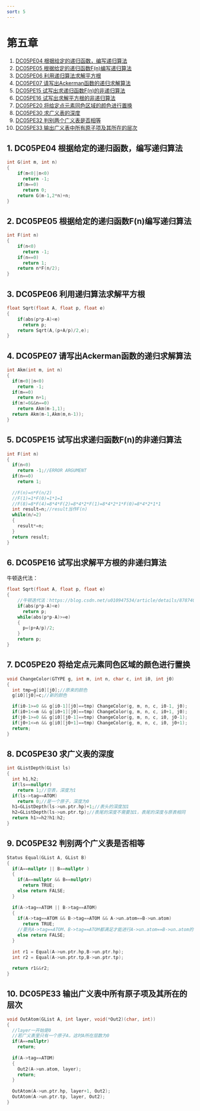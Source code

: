 ```yaml
---
sort: 5
---
```

# 第五章
1. [DC05PE04 根据给定的递归函数，编写递归算法](#DC05PE04)
2. [DC05PE05 根据给定的递归函数F(n)编写递归算法](#DC05PE05Fn)
3. [DC05PE06 利用递归算法求解平方根](#DC05PE06)
4. [DC05PE07 请写出Ackerman函数的递归求解算法](#DC05PE07Ackerman)
5. [DC05PE15 试写出求递归函数F(n)的非递归算法](#DC05PE15Fn)
6. [DC05PE16 试写出求解平方根的非递归算法](#DC05PE16)
7. [DC05PE20 将给定点元素同色区域的颜色进行置换](#DC05PE20)
8. [DC05PE30 求广义表的深度](#DC05PE30)
9. [DC05PE32 判别两个广义表是否相等](#DC05PE32)
10. [DC05PE33 输出广义表中所有原子项及其所在的层次](#DC05PE33) 

##  1. <a name='DC05PE04'></a>DC05PE04 根据给定的递归函数，编写递归算法 
```C
int G(int m, int n) 
{ 
    if(m<0||n<0)
      return -1;
    if(m==0)
      return 0;
    return G(m-1,2*n)+n;
}
```
##  2. <a name='DC05PE05Fn'></a>DC05PE05 根据给定的递归函数F(n)编写递归算法
```C
int F(int n) 
{  
    if(n<0)
      return -1;
    if(n==0)
      return 1;
    return n*F(n/2);
}
```
##  3. <a name='DC05PE06'></a>DC05PE06 利用递归算法求解平方根
```C
float Sqrt(float A, float p, float e) 
{  
    if(abs(p*p-A)<e)
      return p;
    return Sqrt(A,(p+A/p)/2,e);
}
```
##  4. <a name='DC05PE07Ackerman'></a>DC05PE07 请写出Ackerman函数的递归求解算法
```C
int Akm(int m, int n) 
{  
  if(m<0||n<0)
    return -1;
  if(m==0)
    return n+1;
  if(m!=0&&n==0)
    return Akm(m-1,1);
  return Akm(m-1,Akm(m,n-1));
}
```
##  5. <a name='DC05PE15Fn'></a>DC05PE15 试写出求递归函数F(n)的非递归算法
```C
int F(int n) 
{ 
  if(n<0)
    return -1;//ERROR ARGUMENT
  if(n==0)
    return 1;
  
  //F(n)=n*F(n/2)
  //F(1)=1*F(0)=1*1=1
  //F(8)=8*F(4)=8*4*F(2)=8*4*2*F(1)=8*4*2*1*F(0)=8*4*2*1*1
  int result=n;//result当作F(n)
  while(n/=2)
  {
    result*=n;
  }
  return result;
}
```
##  6. <a name='DC05PE16'></a>DC05PE16 试写出求解平方根的非递归算法
牛顿迭代法：
```C
float Sqrt(float A, float p, float e) 
{
    //牛顿迭代法：https://blog.csdn.net/u010947534/article/details/87874019
    if(abs(p*p-A)<e)
      return p;
    while(abs(p*p-A)>=e)
    {
      p=(p+A/p)/2;
    }
    return p;
}
```
##  7. <a name='DC05PE20'></a>DC05PE20 将给定点元素同色区域的颜色进行置换
```C
void ChangeColor(GTYPE g, int m, int n, char c, int i0, int j0) 
{ 
  int tmp=g[i0][j0];//原来的颜色
  g[i0][j0]=c;//新的颜色

  if(i0-1>=0 && g[i0-1][j0]==tmp) ChangeColor(g, m, n, c, i0-1, j0);
  if(i0+1<=m && g[i0+1][j0]==tmp) ChangeColor(g, m, n, c, i0+1, j0);
  if(j0-1>=0 && g[i0][j0-1]==tmp) ChangeColor(g, m, n, c, i0, j0-1);
  if(j0+1<=n && g[i0][j0+1]==tmp) ChangeColor(g, m, n, c, i0, j0+1);
  return;
}
```
##  8. <a name='DC05PE30'></a>DC05PE30 求广义表的深度
```C
int GListDepth(GList ls) 
{ 
  int h1,h2;
  if(ls==nullptr)
    return 1;//空表，深度为1
  if(ls->tag==ATOM)
    return 0;//是一个原子，深度为0
  h1=GListDepth(ls->un.ptr.hp)+1;//表头的深度加1
  h2=GListDepth(ls->un.ptr.tp);//表尾的深度不需要加1，表尾的深度与原表相同
  return h1>=h2?h1:h2;
}
```
##  9. <a name='DC05PE32'></a>DC05PE32 判别两个广义表是否相等
```C
Status Equal(GList A, GList B) 
{ 
  if(A==nullptr || B==nullptr )
  {
    if(A==nullptr && B==nullptr)  
      return TRUE;
    else return FALSE;
  }
  
  if(A->tag==ATOM || B->tag==ATOM)
  {
    if(A->tag==ATOM && B->tag==ATOM && A->un.atom==B->un.atom)  
      return TRUE;
    //要先A->tag==ATOM、B->tag==ATOM都满足才能进行A->un.atom==B->un.atom的判断，否则可能会非法访问内存
    else return FALSE;
  }
  
  int r1 = Equal(A->un.ptr.hp,B->un.ptr.hp);
  int r2 = Equal(A->un.ptr.tp,B->un.ptr.tp);
  
  return r1&&r2;
}
```
##  10. <a name='DC05PE33'></a>DC05PE33 输出广义表中所有原子项及其所在的层次
```C
void OutAtom(GList A, int layer, void(*Out2)(char, int)) 
{ 
  //layer一开始是0
  //若广义表里只有一个原子A，这时A所在层数为0
  if(A==nullptr)
    return;
    
  if(A->tag==ATOM)
  {
    Out2(A->un.atom, layer);
    return;
  }
  
  OutAtom(A->un.ptr.hp, layer+1, Out2);
  OutAtom(A->un.ptr.tp, layer, Out2);
}
```